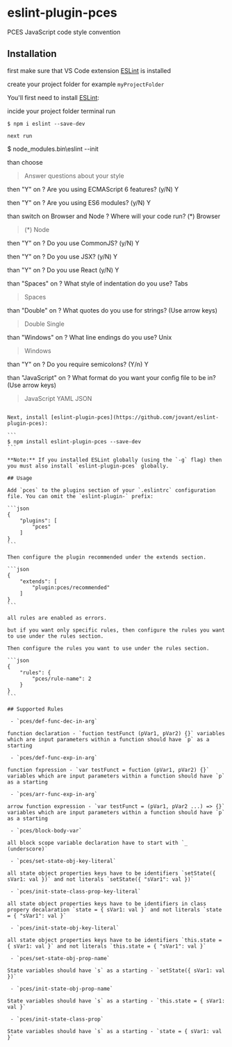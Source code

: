 # eslint-plugin-pces

PCES JavaScript code style convention

## Installation

first make sure that VS Code extension 
[ESLint](https://marketplace.visualstudio.com/items?itemName=dbaeumer.vscode-eslint) is installed 

create your project folder for example `myProjectFolder`

You'll first need to install [ESLint](http://eslint.org):

incide your project folder terminal run 

```
$ npm i eslint --save-dev

next run 

```
$ node_modules\.bin\eslint --init

than choose
> Answer questions about your style

then "Y" on
? Are you using ECMAScript 6 features? (y/N) Y

then "Y" on 
? Are you using ES6 modules? (y/N) Y

than switch on Browser and Node
? Where will your code run?
 (*) Browser
>(*) Node

then "Y" on 
? Do you use CommonJS? (y/N) Y

then "Y" on 
? Do you use JSX? (y/N) Y

than "Y" on
? Do you use React (y/N) Y

than "Spaces" on 
? What style of indentation do you use?
  Tabs
> Spaces

than "Double" on 
? What quotes do you use for strings? (Use arrow keys)
> Double
  Single

than "Windows" on
? What line endings do you use?
  Unix
> Windows

than "Y" on
? Do you require semicolons? (Y/n) Y

than "JavaScript" on 
? What format do you want your config file to be in? (Use arrow keys)
> JavaScript
  YAML
  JSON

````

Next, install [eslint-plugin-pces](https://github.com/jovant/eslint-plugin-pces):

```
$ npm install eslint-plugin-pces --save-dev
```

**Note:** If you installed ESLint globally (using the `-g` flag) then you must also install `eslint-plugin-pces` globally.

## Usage

Add `pces` to the plugins section of your `.eslintrc` configuration file. You can omit the `eslint-plugin-` prefix:

```json
{
    "plugins": [
        "pces"
    ]
}
```

Then configure the plugin recommended under the extends section.

```json
{
    "extends": [
        "plugin:pces/recommended"
    ]
}
```

all rules are enabled as errors.

but if you want only specific rules, then configure the rules you want to use under the rules section.

Then configure the rules you want to use under the rules section.

```json
{
    "rules": {
        "pces/rule-name": 2
    }
}
```

## Supported Rules

 - `pces/def-func-dec-in-arg`

function declaration - `fuction testFunct (pVar1, pVar2) {}` variables which are input parameters within a function should have `p` as a starting

 - `pces/def-func-exp-in-arg`

function fxpression - `var testFunct = fuction (pVar1, pVar2) {}` variables which are input parameters within a function should have `p` as a starting

 - `pces/arr-func-exp-in-arg`

arrow function expression - `var testFunct = (pVar1, pVar2 ...) => {}` variables which are input parameters within a function should have `p` as a starting

 - `pces/block-body-var`

all block scope variable declaration have to start with `_ (underscore)`

 - `pces/set-state-obj-key-literal`

all state object properties keys have to be identifiers `setState({ sVar1: val })` and not literals `setState({ "sVar1": val })`

 - `pces/init-state-class-prop-key-literal`

all state object properties keys have to be identifiers in class propery decalaration `state = { sVar1: val }` and not literals `state = { "sVar1": val }`

 - `pces/init-state-obj-key-literal`

all state object properties keys have to be identifiers `this.state = { sVar1: val }` and not literals `this.state = { "sVar1": val }`

 - `pces/set-state-obj-prop-name`

State variables should have `s` as a starting - `setState({ sVar1: val })`

 - `pces/init-state-obj-prop-name`

State variables should have `s` as a starting - `this.state = { sVar1: val }`

 - `pces/init-state-class-prop`

State variables should have `s` as a starting - `state = { sVar1: val }`





